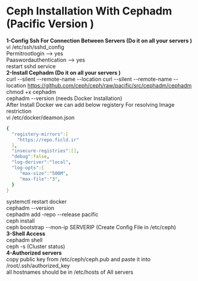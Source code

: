 # Ceph Installation With Cephadm (Pacific Version )
<b>1-Config Ssh For Connection Between Servers (Do it on all your servers )</b> <br>
vi /etc/ssh/sshd_config <br>
Permitrootlogin --> yes <br>
Paaswordauthentication --> yes <br>
restart sshd service <br>
<b>2-Install Cephadm  (Do it on all your servers )</b><br>
curl --silent --remote-name --location curl --silent --remote-name --location https://github.com/ceph/ceph/raw/pacific/src/cephadm/cephadm <br>
chmod +x cephadm <br>
cephadm --version (needs Docker Installation) <br>
After Install Docker we can add below registery For resolving Image restriction <br>
vi /etc/docker/deamon.json <br>
```yaml
{ 
  "registery-mirrors":[ 
    "https://repo.ficld.ir" 
  ],
  "insecure-registries":[], 
  "debug":false,
  "log-deriver":"local", 
  "log-opts":{ 
     "max-size":"500M", 
     "max-file":"3", 
  } 
} 
```
systemctl restart docker <br>
cephadm --version <br>
cephadm add -repo --release pacific <br>
ceph install <br>
ceph bootstrap --mon-ip SERVERIP (Create Config File in /etc/ceph) <br>
<b>3-Shell Access </b><br> 
cephadm shell <br>
ceph -s (Cluster status)<br>
<b>4-Authorized servers </b><br>
copy public key from /etc/ceph/ceph.pub and paste it into /root/.ssh/authorized_key <br>
all hostnames should be in /etc/hosts of All servers <br>
